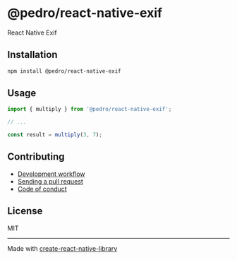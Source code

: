 # @pedro/react-native-exif

React Native Exif

## Installation


```sh
npm install @pedro/react-native-exif
```


## Usage


```js
import { multiply } from '@pedro/react-native-exif';

// ...

const result = multiply(3, 7);
```


## Contributing

- [Development workflow](CONTRIBUTING.md#development-workflow)
- [Sending a pull request](CONTRIBUTING.md#sending-a-pull-request)
- [Code of conduct](CODE_OF_CONDUCT.md)

## License

MIT

---

Made with [create-react-native-library](https://github.com/callstack/react-native-builder-bob)
